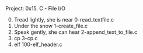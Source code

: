 Project: 0x15. C - File I/O

0. Tread lightly, she is near
0-read_textfile.c
1. Under the snow
1-create_file.c
2. Speak gently, she can hear
2-append_text_to_file.c
3. cp
3-cp.c
4. elf
100-elf_header.c
